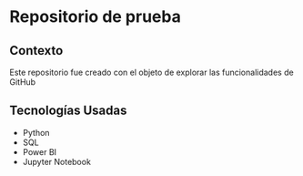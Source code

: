 # Repositorio de prueba

## Contexto
Este repositorio fue creado con el objeto de explorar las funcionalidades de GitHub

## Tecnologías Usadas
- Python
- SQL
- Power BI
- Jupyter Notebook

